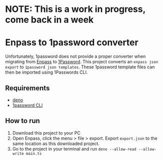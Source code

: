 # NOTE: This is a work in progress, come back in a week

# Enpass to 1password converter

Unfortunately, 1password does not provide a proper converter when migrating from [Enpass](https://enpass.io) to
[1Password](https://1password.com). This project converts an `enpass json export` to `1password json templates`. These
1password template files can then be imported using 1Passwords CLI.

## Requirements

- [deno](https://docs.deno.com/runtime/getting_started/installation/)
- [1password CLI](https://developer.1password.com/docs/cli/get-started/)

## How to run

1. Download this project to your PC
1. Open Enpass, click the menu > file > export. Export `export.json` to the same location as this downloaded project.
1. Go to the project in your terminal and run `deno --allow-read --allow-write main.ts`
